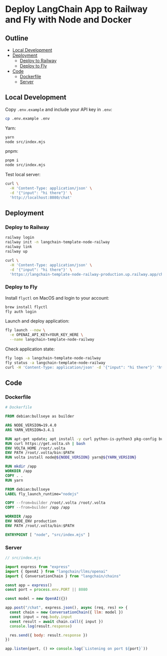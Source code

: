 # Deploy LangChain App to Railway and Fly with Node and Docker

## Outline

- [Local Development](#local-development)
- [Deployment](#deployment)
  - [Deploy to Railway](#deploy-to-railway)
  - [Deploy to Fly](#deploy-to-fly)
- [Code](#code)
  - [Dockerfile](#dockerfile)
  - [Server](#server)

## Local Development

Copy `.env.example` and include your API key in `.env`:

```bash
cp .env.example .env
```

Yarn:

```bash
yarn
node src/index.mjs
```

pnpm:

```bash
pnpm i
node src/index.mjs
```

Test local server:

```bash
curl \
  -H 'Content-Type: application/json' \
  -d '{"input": "hi there"}' \
  'http://localhost:8080/chat'
```

## Deployment

### Deploy to Railway

```bash
railway login
railway init -n langchain-template-node-railway
railway link
railway up
```

```bash
curl \
  -H 'Content-Type: application/json' \
  -d '{"input": "hi there"}' \
  'https://langchain-template-node-railway-production.up.railway.app/chat'
```

### Deploy to Fly

Install `flyctl` on MacOS and login to your account:

```bash
brew install flyctl
fly auth login
```

Launch and deploy application:

```bash
fly launch --now \
  -e OPENAI_API_KEY=YOUR_KEY_HERE \
  --name langchain-template-node-railway
```

Check application state:

```bash
fly logs -a langchain-template-node-railway
fly status -a langchain-template-node-railway
curl -H 'Content-Type: application/json' -d '{"input": "hi there"}' 'https://langchain-template-node-railway.fly.dev/chat'
```

## Code

### Dockerfile

```dockerfile
# Dockerfile

FROM debian:bullseye as builder

ARG NODE_VERSION=19.4.0
ARG YARN_VERSION=3.4.1

RUN apt-get update; apt install -y curl python-is-python3 pkg-config build-essential
RUN curl https://get.volta.sh | bash
ENV VOLTA_HOME /root/.volta
ENV PATH /root/.volta/bin:$PATH
RUN volta install node@${NODE_VERSION} yarn@${YARN_VERSION}

RUN mkdir /app
WORKDIR /app
COPY . .
RUN yarn

FROM debian:bullseye
LABEL fly_launch_runtime="nodejs"

COPY --from=builder /root/.volta /root/.volta
COPY --from=builder /app /app

WORKDIR /app
ENV NODE_ENV production
ENV PATH /root/.volta/bin:$PATH

ENTRYPOINT [ "node", "src/index.mjs" ]
```

### Server

```js
// src/index.mjs

import express from "express"
import { OpenAI } from "langchain/llms/openai"
import { ConversationChain } from "langchain/chains"

const app = express()
const port = process.env.PORT || 8080

const model = new OpenAI({})

app.post("/chat", express.json(), async (req, res) => {
  const chain = new ConversationChain({ llm: model })
  const input = req.body.input
  const result = await chain.call({ input })
  console.log(result.response)

  res.send({ body: result.response })
})

app.listen(port, () => console.log(`Listening on port ${port}`))
```